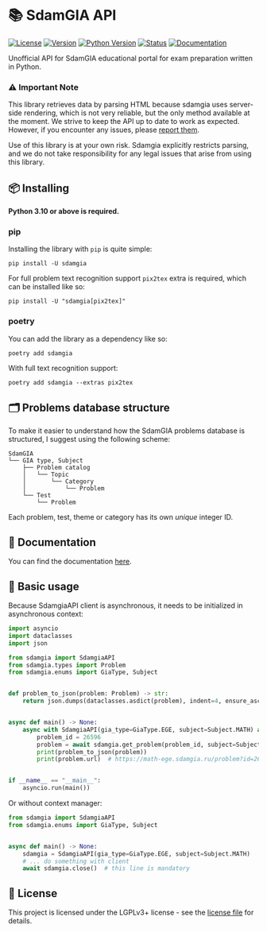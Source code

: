 # 📚 SdamGIA API

[![License](https://img.shields.io/pypi/l/sdamgia?color=green&style=flat-square)](https://github.com/dinaprk/sdamgia-python/blob/master/LICENSE)
[![Version](https://img.shields.io/pypi/v/sdamgia?style=flat-square)](https://pypi.org/project/sdamgia)
[![Python Version](https://img.shields.io/pypi/pyversions/sdamgia?style=flat-square)](https://pypi.org/project/sdamgia)
[![Status](https://img.shields.io/pypi/status/sdamgia?style=flat-square)](https://pypi.org/project/sdamgia)
[![Documentation](https://img.shields.io/github/actions/workflow/status/dinaprk/sdamgia-python/docs.yml?label=docs&style=flat-square)](https://dinaprk.github.io/sdamgia-python)

Unofficial API for SdamGIA educational portal for exam preparation written in Python.

### ⚠️ Important Note

This library retrieves data by parsing HTML because sdamgia uses server-side rendering, which
is not very reliable, but the only method available at the moment. We strive to keep the API
up to date to work as expected. However, if you encounter any issues,
please [report them](https://github.com/dinaprk/sdamgia-python/issues).

Use of this library is at your own risk. Sdamgia explicitly restricts parsing, and we do not
take responsibility for any legal issues that arise from using this library.

## 📦 Installing

**Python 3.10 or above is required.**

### pip

Installing the library with `pip` is quite simple:

```shell
pip install -U sdamgia
```

For full problem text recognition support `pix2tex` extra is required,
which can be installed like so:

```shell
pip install -U "sdamgia[pix2tex]"
```

### poetry

You can add the library as a dependency like so:

```shell
poetry add sdamgia
```

With full text recognition support:

```shell
poetry add sdamgia --extras pix2tex
```

## 🗂️ Problems database structure

To make it easier to understand how the SdamGIA problems database is structured, I suggest using
the following scheme:

```
SdamGIA
└── GIA type, Subject
    ├── Problem catalog
    │   └── Topic
    │       └── Category
    │           └── Problem
    └── Test
        └── Problem
```

Each problem, test, theme or category has its own *unique* integer ID.

## 📃 Documentation

You can find the documentation [here](https://dinaprk.github.io/sdamgia-python).

## 🚀 Basic usage

Because SdamgiaAPI client is asynchronous, it needs to be initialized in asynchronous context:

```python
import asyncio
import dataclasses
import json

from sdamgia import SdamgiaAPI
from sdamgia.types import Problem
from sdamgia.enums import GiaType, Subject


def problem_to_json(problem: Problem) -> str:
    return json.dumps(dataclasses.asdict(problem), indent=4, ensure_ascii=False)


async def main() -> None:
    async with SdamgiaAPI(gia_type=GiaType.EGE, subject=Subject.MATH) as sdamgia:
        problem_id = 26596
        problem = await sdamgia.get_problem(problem_id, subject=Subject.MATH)
        print(problem_to_json(problem))
        print(problem.url)  # https://math-ege.sdamgia.ru/problem?id=26596


if __name__ == "__main__":
    asyncio.run(main())
```

Or without context manager:

```python
from sdamgia import SdamgiaAPI
from sdamgia.enums import GiaType, Subject


async def main() -> None:
    sdamgia = SdamgiaAPI(gia_type=GiaType.EGE, subject=Subject.MATH)
    # ... do something with client
    await sdamgia.close()  # this line is mandatory
```

## 📜 License

This project is licensed under the LGPLv3+ license - see the
[license file](https://github.com/dinaprk/sdamgia-python/blob/master/LICENSE) for details.
